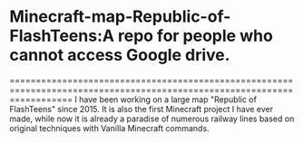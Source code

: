 # Minecraft-map-Republic-of-FlashTeens:A repo for people who cannot access Google drive.
========================================================================================================================
I have been working on a large map "Republic of FlashTeens" since 2015. It is also the first Minecraft project I have ever made, while now it is already a paradise of numerous railway lines based on original techniques with Vanilla Minecraft commands.

